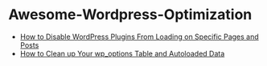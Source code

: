 # Awesome-Wordpress-Optimization
- <a href="https://kinsta.com/blog/disable-wordpress-plugins/">How to Disable WordPress Plugins From Loading on Specific Pages and Posts</a>
- <a href="https://kinsta.com/knowledgebase/wp-options-autoloaded-data/">How to Clean up Your wp_options Table and Autoloaded Data</a>
